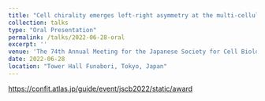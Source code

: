 ```yaml
---
title: "Cell chirality emerges left-right asymmetry at the multi-cellular level: left-right asymmetric formation of lamellipodia and focal adhesions drive collective migration"
collection: talks
type: "Oral Presentation"
permalink: /talks/2022-06-28-oral
excerpt: ''
venue: 'The 74th Annual Meeting for the Japanese Society for Cell Biology'
date: 2022-06-28
location: "Tower Hall Funabori, Tokyo, Japan"
---
```


<a href="https://confit.atlas.jp/guide/event/jscb2022/static/award">https://confit.atlas.jp/guide/event/jscb2022/static/award</a>
